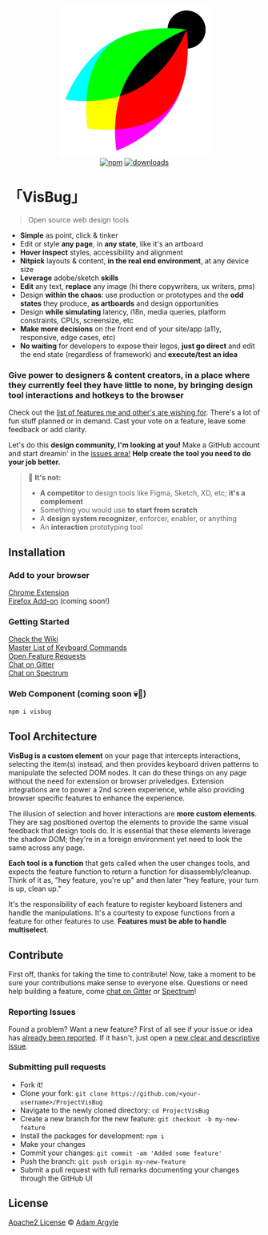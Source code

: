 <p align="center">
  <img src="./assets/visbug.png" width="300" height="300" alt="visbug">
  <br>
  <a href="https://www.npmjs.org/package/visbug"><img src="https://img.shields.io/npm/v/visbug.svg?style=flat" alt="npm"></a>
  <a href="https://www.npmjs.com/package/visbug"><img src="https://img.shields.io/npm/dt/visbug.svg" alt="downloads" ></a>
</p>

# 「VisBug」

> Open source web design tools

- **Simple** as point, click & tinker
- Edit or style **any page**, in **any state**, like it's an artboard
- **Hover inspect** styles, accessibility and alignment
- **Nitpick** layouts & content, **in the real end environment**, at any device size
- **Leverage** adobe/sketch **skills**
- **Edit** any text, **replace** any image (hi there copywriters, ux writers, pms)
- Design **within the chaos**: use production or prototypes and the **odd states** they produce, **as artboards** and design opportunities
- Design **while simulating** latency, i18n, media queries, platform constraints, CPUs, screensize, etc
- **Make more decisions** on the front end of your site/app (a11y, responsive, edge cases, etc)
- **No waiting** for developers to expose their legos, **just go direct** and edit the end state (regardless of framework) and **execute/test an idea**

### Give **power to designers & content creators**, in a place where they currently feel they have little to none, **by bringing design tool interactions and hotkeys to the browser**

Check out the [list of features me and other's are wishing for](https://github.com/GoogleChromeLabs/ProjectVisBug/issues?q=is%3Aopen+is%3Aissue+label%3A%22%E2%9A%A1%EF%B8%8F+feature%22). There's a lot of fun stuff planned or in demand. Cast your vote on a feature, leave some feedback or add clarity. 

Let's do this **design community, I'm looking at you!** Make a GitHub account and start dreamin' in the [issues area!](https://github.com/GoogleChromeLabs/ProjectVisBug/issues) **Help create the tool you need to do your job better.**


> 🤔 **It's not:**
>
> -   **A competitor** to design tools like Figma, Sketch, XD, etc; **it's a complement**
> -   Something you would use **to start from scratch**
> -   A **design system recognizer**, enforcer, enabler, or anything
> -   An **interaction** prototyping tool

## Installation

### Add to your browser
[Chrome Extension](https://chrome.google.com/webstore/detail/cdockenadnadldjbbgcallicgledbeoc)  
[Firefox Add-on](#) (coming soon!)

### Getting Started
[Check the Wiki](https://github.com/GoogleChromeLabs/ProjectVisBug/wiki)  
[Master List of Keyboard Commands](https://github.com/GoogleChromeLabs/ProjectVisBug/wiki/Keyboard-Master-List)  
[Open Feature Requests](https://github.com/GoogleChromeLabs/ProjectVisBug/issues?q=is%3Aopen+is%3Aissue+label%3A%22%E2%9A%A1%EF%B8%8F+feature%22)  
[Chat on Gitter](https://gitter.im/VisBug)  
[Chat on Spectrum](https://spectrum.chat/visbug)  

### Web Component (coming soon 💀🤘)
```sh
npm i visbug
```

## Tool Architecture
**VisBug is a custom element** on your page that intercepts interactions, selecting the item(s) instead, and then provides keyboard driven patterns to manipulate the selected DOM nodes. It can do these things on any page without the need for extension or browser priveledges. Extension integrations are to power a 2nd screen experience, while also providing browser specific features to enhance the experience. 

The illusion of selection and hover interactions are **more custom elements**. They are sag positioned overtop the elements to provide the same visual feedback that design tools do. It is essential that these elements leverage the shadow DOM; they're in a foreign environment yet need to look the same across any page. 

**Each tool is a function** that gets called when the user changes tools, and expects the feature function to return a function for disassembly/cleanup. Think of it as, "hey feature, you're up" and then later "hey feature, your turn is up, clean up." 

It's the responsibility of each feature to register keyboard listeners and handle the manipulations. It's a courtesty to expose functions from a feature for other features to use. **Features must be able to handle multiselect**. 


## Contribute

First off, thanks for taking the time to contribute!
Now, take a moment to be sure your contributions make sense to everyone else.
Questions or need help building a feature, come [chat on Gitter](https://gitter.im/VisBug) or [Spectrum](https://spectrum.chat/visbug)!

### Reporting Issues

Found a problem? Want a new feature? First of all see if your issue or idea has [already been reported](../../issues).
If it hasn't, just open a [new clear and descriptive issue](../../issues/new).

### Submitting pull requests

-   Fork it!
-   Clone your fork: `git clone https://github.com/<your-username>/ProjectVisBug`
-   Navigate to the newly cloned directory: `cd ProjectVisBug`
-   Create a new branch for the new feature: `git checkout -b my-new-feature`
-   Install the packages for development: `npm i`
-   Make your changes
-   Commit your changes: `git commit -am 'Added some feature'`
-   Push the branch: `git push origin my-new-feature`
-   Submit a pull request with full remarks documenting your changes through the GitHub UI

## License

[Apache2 License](LICENSE) © [Adam Argyle](https://argyleink.com)
